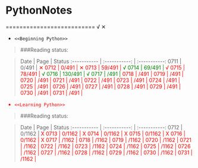 # PythonNotes


==========================
 √  ✕

* `<<Beginning Python>>`



>###Reading status:

>Date         |  Page 			|   Status
:----------- | :-----------: 	| :-----------:
0711         | 0/491        	| <font color="red">✕<font>
0712         | 0/491        	| <font color="RED">✕<font>
0713         | 59/491        	| <font color="green">√<font>
0714         | 69/491        	| <font color="RED">√<font>
0715         | 78/491        	| <font color="Green">√<font>
0716         | 130/491        	| <font color="green">√<font>
0717         | /491        	| <font color="RED"><font>
0718         | /491        	| <font color="RED"><font>
0719         | /491        	| <font color="RED"><font>
0720         | /491        	| <font color="RED"><font>
0721         | /491        	| <font color="RED"><font>
0722         | /491        	| <font color="RED"><font>
0723         | /491        	| <font color="RED"><font>
0724         | /491        	| <font color="RED"><font>
0725         | /491        	| <font color="RED"><font>
0726         | /491        	| <font color="RED"><font>
0727         | /491        	| <font color="RED"><font>
0728         | /491        	| <font color="RED"><font>
0729         | /491        	| <font color="RED"><font>
0730         | /491        	| <font color="RED"><font>
0731         | /491        | <font color="RED"><font>


* `<<Learning Python>>`

>###Reading status:

>Date         |  Page 			|   Status
:----------- | :-----------: 	| :-----------:
0712         | 0/1162        	| <font color="RED">X<font>
0713         | 0/1162        	| <font color="RED">X<font>
0714         | 0/1162        	| <font color="RED">X<font>
0715         | 0/1162        	| <font color="RED">X<font>
0716         | 0/1162        	| <font color="RED">X<font>
0717         | /1162        	| <font color="RED"><font>
0718         | /1162        	| <font color="RED"><font>
0719         | /1162        	| <font color="RED"><font>
0720         | /1162        	| <font color="RED"><font>
0721         | /1162        	| <font color="RED"><font>
0722         | /1162        	| <font color="RED"><font>
0723         | /1162        	| <font color="RED"><font>
0724         | /1162        	| <font color="RED"><font>
0725         | /1162        	| <font color="RED"><font>
0726         | /1162        	| <font color="RED"><font>
0727         | /1162        	| <font color="RED"><font>
0728         | /1162        	| <font color="RED"><font>
0729         | /1162        	| <font color="RED"><font>
0730         | /1162        	| <font color="RED"><font>
0731         | /1162           | <font color="RED"><font>
